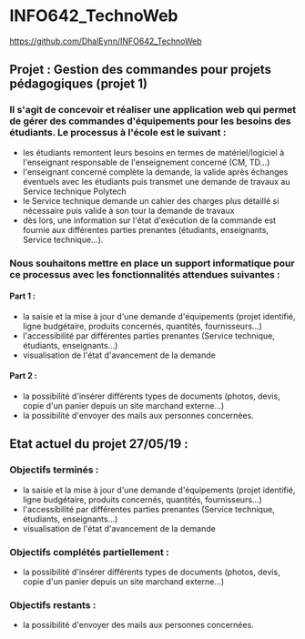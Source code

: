 # INFO642_TechnoWeb

https://github.com/DhalEynn/INFO642_TechnoWeb

## Projet : Gestion des commandes pour projets pédagogiques (projet 1)
### Il s'agit de concevoir et réaliser une application web qui permet de gérer des commandes d'équipements pour les besoins des étudiants. Le processus à l'école est le suivant :
- les étudiants remontent leurs besoins en termes de matériel/logiciel à l'enseignant responsable de l'enseignement concerné (CM, TD...)
- l'enseignant concerné complète la demande, la valide après échanges éventuels avec les étudiants puis transmet une demande de travaux au Service technique Polytech
- le Service technique demande un cahier des charges plus détaillé si nécessaire puis valide à son tour la demande de travaux
- dès lors, une information sur l'état d'exécution de la commande est fournie aux différentes parties prenantes (étudiants, enseignants, Service technique...).
### Nous souhaitons mettre en place un support informatique pour ce processus avec les fonctionnalités attendues suivantes :
#### Part 1 :
- la saisie et la mise à jour d'une demande d'équipements (projet identifié, ligne budgétaire, produits concernés, quantités, fournisseurs...)
- l'accessibilité par différentes parties prenantes (Service technique, étudiants, enseignants...)
- visualisation de l'état d'avancement de la demande
#### Part 2 :
- la possibilité d'insérer différents types de documents (photos, devis, copie d'un panier depuis un site marchand externe...)
- la possibilité d'envoyer des mails aux personnes concernées.
## Etat actuel du projet 27/05/19 :
### Objectifs terminés :
- la saisie et la mise à jour d'une demande d'équipements (projet identifié, ligne budgétaire, produits concernés, quantités, fournisseurs...)
- l'accessibilité par différentes parties prenantes (Service technique, étudiants, enseignants...)
- visualisation de l'état d'avancement de la demande
### Objectifs complétés partiellement :
- la possibilité d'insérer différents types de documents (photos, devis, copie d'un panier depuis un site marchand externe...)
### Objectifs restants :
- la possibilité d'envoyer des mails aux personnes concernées.
